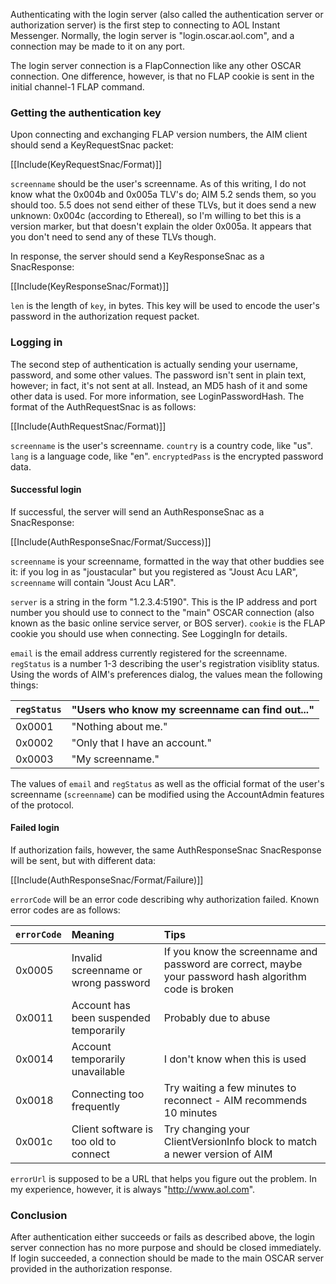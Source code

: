 Authenticating with the login server (also called the authentication server or authorization server) is the first step to connecting to AOL Instant Messenger. Normally, the login server is "login.oscar.aol.com", and a connection may be made to it on any port.

The login server connection is a FlapConnection like any other OSCAR connection. One difference, however, is that no FLAP cookie is sent in the initial channel-1 FLAP command.

### Getting the authentication key ###

Upon connecting and exchanging FLAP version numbers, the AIM client should send a KeyRequestSnac packet:

[[Include(KeyRequestSnac/Format)]]

`screenname` should be the user's screenname. As of this writing, I do not know what the 0x004b and 0x005a TLV's do; AIM 5.2 sends them, so you should too. 5.5 does not send either of these TLVs, but it does send a new unknown:  0x004c (according to Ethereal), so I'm willing to bet this is a version marker, but that doesn't explain the older 0x005a. It appears that you don't need to send any of these TLVs though.

In response, the server should send a KeyResponseSnac as a SnacResponse:

[[Include(KeyResponseSnac/Format)]]

`len` is the length of `key`, in bytes. This key will be used to encode the user's password in the authorization request packet.

### Logging in ###

The second step of authentication is actually sending your username, password, and some other values. The password isn't sent in plain text, however; in fact, it's not sent at all. Instead, an MD5 hash of it and some other data is used. For more information, see LoginPasswordHash. The format of the AuthRequestSnac is as follows:

[[Include(AuthRequestSnac/Format)]]

`screenname` is the user's screenname. `country` is a country code, like "us". `lang` is a language code, like "en". `encryptedPass` is the encrypted password data.

#### Successful login ####

If successful, the server will send an AuthResponseSnac as a SnacResponse:

[[Include(AuthResponseSnac/Format/Success)]]

`screenname` is your screenname, formatted in the way that other buddies see it: if you log in as "joustacular" but you registered as "Joust Acu LAR", `screenname` will contain "Joust Acu LAR".

`server` is a string in the form "1.2.3.4:5190". This is the IP address and port number you should use to connect to the "main" OSCAR connection (also known as the basic online service server, or BOS server). `cookie` is the FLAP cookie you should use when connecting. See LoggingIn for details.

`email` is the email address currently registered for the screenname. `regStatus` is a number 1-3 describing the user's registration visiblity status. Using the words of AIM's preferences dialog, the values mean the following things:

| `regStatus` | "Users who know my screenname can find out..." |
|:------------|:-----------------------------------------------|
| 0x0001      |  "Nothing about me."                           |
| 0x0002      | "Only that I have an account."                 |
| 0x0003      | "My screenname."                               |

The values of `email` and `regStatus` as well as the official format of the user's screenname (`screenname`) can be modified using the AccountAdmin features of the protocol.

#### Failed login ####

If authorization fails, however, the same AuthResponseSnac SnacResponse will be sent, but with different data:

[[Include(AuthResponseSnac/Format/Failure)]]

`errorCode` will be an error code describing why authorization failed. Known error codes are as follows:

| `errorCode` | Meaning | Tips |
|:------------|:--------|:-----|
| 0x0005      | Invalid screenname or wrong password | If you know the screenname and password are correct, maybe your password hash algorithm code is broken |
| 0x0011      | Account has been suspended temporarily | Probably due to abuse |
| 0x0014      | Account temporarily unavailable | I don't know when this is used |
| 0x0018      | Connecting too frequently | Try waiting a few minutes to reconnect - AIM recommends 10 minutes |
| 0x001c      | Client software is too old to connect | Try changing your ClientVersionInfo block to match a newer version of AIM |

`errorUrl` is supposed to be a URL that helps you figure out the problem. In my experience, however, it is always "http://www.aol.com".

### Conclusion ###

After authentication either succeeds or fails as described above, the login server connection has no more purpose and should be closed immediately. If login succeeded, a connection should be made to the main OSCAR server provided in the authorization response.